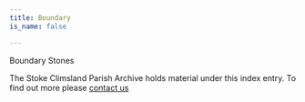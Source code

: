 ```yaml
---
title: Boundary
is_name: false

---
```


Boundary Stones


The Stoke Climsland Parish Archive holds material under this index entry. To find out more please [contact us](/contact/)
